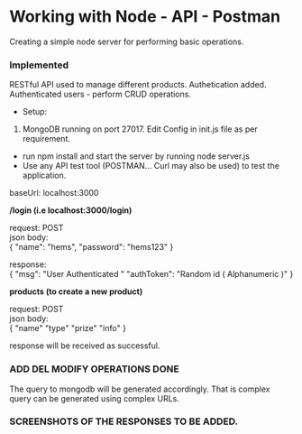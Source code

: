 # Working with Node - API - Postman
Creating a simple node server for performing basic operations.

### Implemented
 RESTful API used to manage different products.
 Authetication added. Authenticated users - perform CRUD operations.

- Setup:  
 
1) MongoDB running on port 27017. Edit Config in init.js file as per requirement.

- run npm install  and start the server by running node server.js 
- Use any API test tool (POSTMAN... Curl may also be used) to test the application. 

baseUrl: localhost:3000

 **/login (i.e localhost:3000/login)**

request: POST  
json body:  
{
  "name": "hems",
  "password": "hems123"
}

response:   
{
"msg": "User Authenticated "
"authToken": "Random id ( Alphanumeric )"
}

**products (to create a new product)**

request: POST  
json body:  
{ "name" "type" "prize" "info" }
 
response will be received as successful.

### ADD DEL MODIFY OPERATIONS DONE 

The query to mongodb will be generated accordingly. 
That is complex query can be generated using complex URLs.

### SCREENSHOTS OF THE RESPONSES TO BE ADDED.